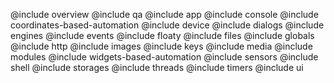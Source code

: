 @include overview
@include qa
@include app
@include console
@include coordinates-based-automation
@include device
@include dialogs
@include engines
@include events
@include floaty
@include files
@include globals
@include http
@include images
@include keys
@include media
@include modules
@include widgets-based-automation
@include sensors
@include shell
@include storages
@include threads
@include timers
@include ui